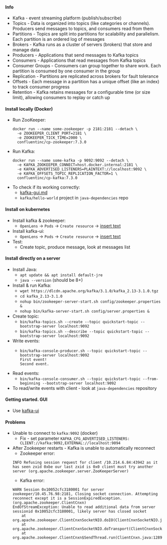 #### Info
* Kafka - event streaming platform (publish/subscribe)
* Topics - Data is organized into topics (like categories or channels). Producers send messages to topics, and consumers read from them
* Partitions - Topics are split into partitions for scalability and parallelism. Each partition is an ordered log of messages
* Brokers - Kafka runs as a cluster of servers (brokers) that store and manage data
* Producers - Applications that send messages to Kafka topics
* Consumers - Applications that read messages from Kafka topics
* Consumer Groups - Consumers can group together to share work. Each partition is consumed by one consumer in the group
* Replication - Partitions are replicated across brokers for fault tolerance
* Offsets - Each message in a partition has a unique offset (like an index) to track consumer progress
* Retention - Kafka retains messages for a configurable time (or size limit), allowing consumers to replay or catch up

#### Install locally (Docker)
* Run ZooKeeper:
  ```
  docker run --name some-zookeeper -p 2181:2181 --detach \
    -e ZOOKEEPER_CLIENT_PORT=2181 \
    -e ZOOKEEPER_TICK_TIME=2000 \
    confluentinc/cp-zookeeper:7.3.0
  ```
* Run Kafka:
  ```
  docker run --name some-kafka -p 9092:9092 --detach \
    -e KAFKA_ZOOKEEPER_CONNECT=host.docker.internal:2181 \
    -e KAFKA_ADVERTISED_LISTENERS=PLAINTEXT://localhost:9092 \
    -e KAFKA_OFFSETS_TOPIC_REPLICATION_FACTOR=1 \
    confluentinc/cp-kafka:7.3.0
  ```
* To check if its working correctly:
  * [kafka-gui.md](kafka-gui.md) 
  * `kafka/hello-world` project in `java-dependencies` repo

#### Install on kubernetes
* Install kafka & zookeeper:
  * `OpenLens` -> `Pods` -> `Create resource` -> [insert text](yaml/kafka-k8s.yaml)
* Install kafka-ui:
  * `OpenLens` -> `Pods` -> `Create resource` -> [insert text](yaml/kafka-ui-full.yaml)
* Test:
  * Create topic, produce message, look at messages list

#### Install directly on a server
* Install Java:
    * `apt update && apt install default-jre`
    * `java --version` (should be 8+)
* Install & run Kafka:
    * `wget https://dlcdn.apache.org/kafka/3.1.0/kafka_2.13-3.1.0.tgz`
    * `cd kafka_2.13-3.1.0`
    * `nohup bin/zookeeper-server-start.sh config/zookeeper.properties &`
    * `nohup bin/kafka-server-start.sh config/server.properties &`
* Create topic:
    * `bin/kafka-topics.sh --create --topic quickstart-topic --bootstrap-server localhost:9092`
    * `bin/kafka-topics.sh --describe --topic quickstart-topic --bootstrap-server localhost:9092`
* Write events:
    * ```
      bin/kafka-console-producer.sh --topic quickstart-topic --bootstrap-server localhost:9092
      First event!
      Second event.
      ```
* Read events:
    * `bin/kafka-console-consumer.sh --topic quickstart-topic --from-beginning --bootstrap-server localhost:9092`
* To read/write events with client - look at `java-dependencies` repository

#### Getting started. GUI
* Use [kafka-ui](kafka-gui.md)

#### Problems
* Unable to connect to `kafka:9092` (docker)
    * Fix - set parameter `KAFKA_CFG_ADVERTISED_LISTENERS: CLIENT://kafka:9092,EXTERNAL://localhost:9094`
* After Zookeeper restarts - Kafka is unable to automatically reconnect
  * Zookeeper error:
  ```
  INFO Refusing session request for client /10.214.6.84:43942 as it has seen zxid 0xbe our last zxid is 0x0 client must try another server (org.apache.zookeeper.server.ZooKeeperServer)
  ```
  * Kafka error:
  ```
  WARN Session 0x10052cfc3180001 for server zookeeper/10.45.76.98:2181, Closing socket connection. Attempting reconnect except it is a SessionExpiredException. (org.apache.zookeeper.ClientCnxn)
  EndOfStreamException: Unable to read additional data from server sessionid 0x10052cfc3180001, likely server has closed socket
      at org.apache.zookeeper.ClientCnxnSocketNIO.doIO(ClientCnxnSocketNIO.java:77)
      at org.apache.zookeeper.ClientCnxnSocketNIO.doTransport(ClientCnxnSocketNIO.java:350)
      at org.apache.zookeeper.ClientCnxn$SendThread.run(ClientCnxn.java:1289)
  ```